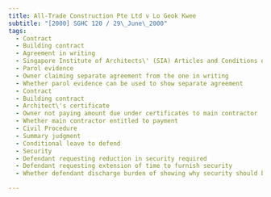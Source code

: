 ```yaml
---
title: All-Trade Construction Pte Ltd v Lo Geok Kwee 
subtitle: "[2000] SGHC 120 / 29\_June\_2000"
tags:
  - Contract
  - Building contract
  - Agreement in writing
  - Singapore Institute of Architects\' (SIA) Articles and Conditions of Building Contract (Lump Sum Contract)
  - Parol evidence
  - Owner claiming separate agreement from the one in writing
  - Whether parol evidence can be used to show separate agreement
  - Contract
  - Building contract
  - Architect\'s certificate
  - Owner not paying amount due under certificates to main contractor
  - Whether main contractor entitled to payment
  - Civil Procedure
  - Summary judgment
  - Conditional leave to defend
  - Security
  - Defendant requesting reduction in security required
  - Defendant requesting extension of time to furnish security
  - Whether defendant discharge burden of showing why security should be reduced

---
```



